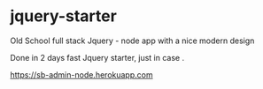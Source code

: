 # jquery-starter
Old School full stack Jquery - node app with a nice modern design


Done in 2 days fast Jquery starter, just in case .


https://sb-admin-node.herokuapp.com
